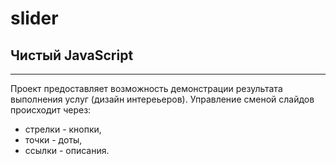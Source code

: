 # slider

## Чистый JavaScript
______
Проект предоставляет возможность демонстрации результата выполнения услуг (дизайн интереьеров).
Управление сменой слайдов происходит через:
- стрелки - кнопки,
- точки - доты,
- ссылки - описания.
